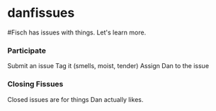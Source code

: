danfissues
==========

#Fisch has issues with things. Let's learn more.

### Participate
Submit an issue
Tag it (smells, moist, tender)
Assign Dan to the issue

### Closing Fissues
Closed issues are for things Dan actually likes.
